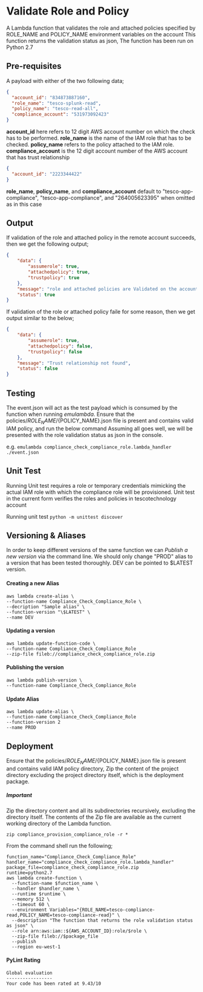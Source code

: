 # Validate Role and Policy

A Lambda function that validates the role and attached policies specified by ROLE_NAME and POLICY_NAME environment variables on the account
This function returns the validation status as json, The function has been run on Python 2.7

## Pre-requisites

A payload with either of the two following data;

```json
{
  "account_id": "834873887160",
  "role_name": "tesco-splunk-read",
  "policy_name": "tesco-read-all",
  "compliance_account": "531973092423"
}
```

**account_id** here refers to 12 digit AWS account number on which the check has to be performed.
**role_name** is the name of the IAM role that has to be checked.
**policy_name** refers to the policy attached to the IAM role.
**compliance_account** is the 12 digit account number of the AWS account that has trust relationship


```json
{
  "account_id": "2223344422"
}

```
**role_name**, **policy_name**, and **compliance_account** default to "tesco-app-compliance", "tesco-app-compliance", and "264005623395" when omitted as in this case



## Output

If validation of the role and attached policy in the remote account succeeds, then we get the following output;

```json
{
    "data": {
        "assumerole": true,
        "attachedpolicy": true,
        "trustpolicy": true
    },
    "message": "role and attached policies are Validated on the account",
    "status": true
}
```

If validation of the role or attached policy faile for some reason, then we get output similar to the below;

```json
{
    "data": {
        "assumerole": true,
        "attachedpolicy": false,
        "trustpolicy": false
    },
    "message": "Trust relationship not found",
    "status": false
}
```


##  Testing
The event.json will act as the test payload which is consumed by the function when running *emulambda*.
Ensure that the policies/${ROLE_NAME}/${POLICY_NAME}.json file is present and contains valid IAM policy, and run the below command
Assuming all goes well, we will be presented with the role validation status as json in the console.

e.g.
`emulambda compliance_check_compliance_role.lambda_handler ./event.json`

##  Unit Test
Running Unit test requires a role or temporary credentials mimicking the actual IAM role with which the compliance role will be provisioned.
Unit test in the current form verifies the roles and policies in tescotechnology account

Running unit test
`python -m unittest discover`

## Versioning & Aliases

In order to keep different versions of the same function we can *Publish a new version* via the command line. We should only change "PROD" alias to a version that has been tested thoroughly. DEV can be pointed to $LATEST version.

#### Creating a new Alias
```
aws lambda create-alias \
--function-name Compliance_Check_Compliance_Role \
--decription "Sample alias" \
--function-version "\$LATEST" \
--name DEV
```

#### Updating a version
```
aws lambda update-function-code \
--function-name Compliance_Check_Compliance_Role
--zip-file fileb://compliance_check_compliance_role.zip
```

#### Publishing the version
```
aws lambda publish-version \
--function-name Compliance_Check_Compliance_Role
```

#### Update Alias
```
aws lambda update-alias \
--function-name Compliance_Check_Compliance_Role
--function-version 2
--name PROD
```

## Deployment

Ensure that the policies/${ROLE_NAME}/${POLICY_NAME}.json file is present and contains valid IAM policy directory,
Zip the content of the project directory excluding the project directory itself, which is the deployment package.

##### Important
Zip the directory content and all its subdirectories recursively, excluding the directory itself.
The contents of the Zip file are available as the current working directory of the Lambda function.
```
zip compliance_provision_compliance_role -r *
```

From the command shell run the following;
```
function_name="Compliance_Check_Compliance_Role"
handler_name="compliance_check_compliance_role.lambda_handler"
package_file=compliance_check_compliance_role.zip
runtime=python2.7
aws lambda create-function \
  --function-name $function_name \
  --handler $handler_name \
  --runtime $runtime \
  --memory 512 \
  --timeout 60 \
  --environment Variables="{ROLE_NAME=tesco-compliance-read,POLICY_NAME=tesco-compliance-read}" \
  --description "The function that returns the role validation status as json" \
  --role arn:aws:iam::${AWS_ACCOUNT_ID}:role/$role \
  --zip-file fileb://$package_file
  --publish
  --region eu-west-1
```

#### PyLint Rating
```
Global evaluation
-----------------
Your code has been rated at 9.43/10
```
